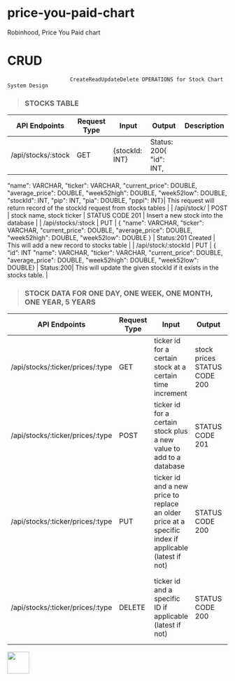 # price-you-paid-chart
Robinhood, Price You Paid chart

# CRUD
                        
                        CreateReadUpdateDelete OPERATIONS for Stock Chart System Design



> ### STOCKS TABLE

| API Endpoints  | Request Type | Input | Output | Description  |
| ------------- | ------------- | ------------- | ------------- | ------------- | 
| /api/stocks/:stock | GET  | {stockId: INT} | Status: 200{ "id": INT,
  "name": VARCHAR,
  "ticker": VARCHAR,
  "current_price": DOUBLE,
   "average_price": DOUBLE,
   "week52high": DOUBLE,
   "week52low": DOUBLE,
   "stockId": INT,
   "pip": INT,
   "pia": DOUBLE,
   "pppi": INT}| This request will return record of the stockId request from stocks tables  |
| /api/stock/ | POST  | stock name, stock ticker   | STATUS CODE 201  | Insert a new stock into the database  | 
| /api/stocks/:stock | PUT  |  { "name": VARCHAR,
 "ticker": VARCHAR,
"current_price": DOUBLE, "average_price": DOUBLE,
"week52high": DOUBLE,
"week52low": DOUBLE }
  | Status:201
Created
  | This will add a new  record to stocks table |
| /api/stock/:stockId | PUT  |  { “id”: INT
 "name": VARCHAR,
 "ticker": VARCHAR,
"current_price": DOUBLE, "average_price": DOUBLE,
"week52high": DOUBLE,
"week52low": DOUBLE}
  | Status:200| This will update the given stockId if it exists in the stocks table.  |



> ### STOCK DATA FOR ONE DAY, ONE WEEK, ONE MONTH, ONE YEAR, 5 YEARS

| API Endpoints  | Request Type | Input | Output | Description  |
| ------------- | ------------- | ------------- | ------------- | ------------- | 
| /api/stocks/:ticker/prices/:type  | GET  | ticker id for a certain stock at a certain time increment  | stock prices STATUS CODE 200 | Get the stock prices for a given stock  |
| /api/stocks/:ticker/prices/:type  | POST  | ticker id for a certain stock plus a new value to add to a database  | STATUS CODE 201  | Add a new price for a given stock  | 
| /api/stocks/:ticker/prices/:type  | PUT  | ticker id and a new price to replace an older price at a specific index if applicable (latest if not)  | STATUS CODE 200  | Update a price (either the most recent or a specific price at a specific ID)  |
| /api/stocks/:ticker/prices/:type  | DELETE  | ticker id and a specific ID if applicable (latest if not)  | STATUS CODE 200  | Delete a price (either the most recent or a specific price at a specific ID)   |

<img align="center" width="50" height="50" src="http://www.fillmurray.com/50/50">
